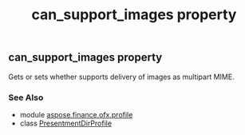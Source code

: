 ﻿---
title: can_support_images property
second_title: Aspose.Finance for Python via .NET API References
description: 
type: docs
weight: 30
url: /python-net/aspose.finance.ofx.profile/presentmentdirprofile/can_support_images/
is_root: false
---

## can_support_images property


Gets or sets whether supports delivery of images as multipart MIME.

### See Also
* module [aspose.finance.ofx.profile](../../)
* class [PresentmentDirProfile](/finance/python-net/aspose.finance.ofx.profile/presentmentdirprofile)
